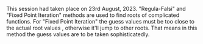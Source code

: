 This session had taken place on 23rd August, 2023. "Regula-Falsi" and "Fixed Point Iteration" methods are used to find roots of complicated functions. For "Fixed Point Iteration" the guess values must be too close to the actual root values , otherwise it'll jump to other roots. That means in this method the guess values are to be taken sophisticatedly.
